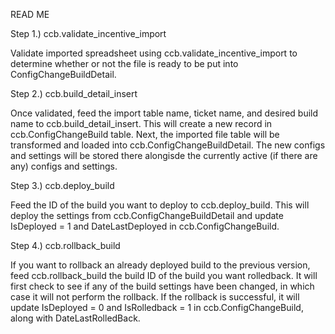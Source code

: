 READ ME


Step 1.) ccb.validate_incentive_import

Validate imported spreadsheet using ccb.validate_incentive_import to determine whether or not the file is ready to be put into ConfigChangeBuildDetail.


Step 2.) ccb.build_detail_insert

Once validated, feed the import table name, ticket name, and desired build name to ccb.build_detail_insert.
This will create a new record in ccb.ConfigChangeBuild table.
Next, the imported file table will be transformed and loaded into ccb.ConfigChangeBuildDetail. The new configs and settings will be stored there alongisde the currently active (if there are any) configs and settings.

Step 3.) ccb.deploy_build

Feed the ID of the build you want to deploy to ccb.deploy_build. This will deploy the settings from ccb.ConfigChangeBuildDetail and update IsDeployed = 1 and DateLastDeployed in ccb.ConfigChangeBuild.


Step 4.) ccb.rollback_build

If you want to rollback an already deployed build to the previous version, feed ccb.rollback_build the build ID of the build you want rolledback. It will first check to see if any of the build settings have been changed, in which case it will not perform the rollback. If the rollback is successful, it will update IsDeployed = 0 and IsRolledback = 1 in ccb.ConfigChangeBuild, along with DateLastRolledBack.
